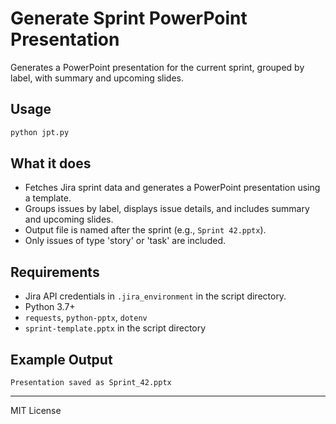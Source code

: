 # Generate Sprint PowerPoint Presentation

Generates a PowerPoint presentation for the current sprint, grouped by label, with summary and upcoming slides.

## Usage

```sh
python jpt.py
```

## What it does
- Fetches Jira sprint data and generates a PowerPoint presentation using a template.
- Groups issues by label, displays issue details, and includes summary and upcoming slides.
- Output file is named after the sprint (e.g., `Sprint 42.pptx`).
- Only issues of type 'story' or 'task' are included.

## Requirements
- Jira API credentials in `.jira_environment` in the script directory.
- Python 3.7+
- `requests`, `python-pptx`, `dotenv`
- `sprint-template.pptx` in the script directory

## Example Output
```
Presentation saved as Sprint_42.pptx
```

---
MIT License
